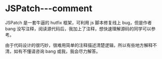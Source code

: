 # JSPatch---comment
JSPatch 是一套牛逼的 hutfix 框架，可利用 js 脚本修复线上 bug，但是作者 bang 没写注释，阅读源代码后，我加上了注释，想快速理解源码的同学可以参考。

由于代码设计的很巧妙，很难用简单的注释描述清楚逻辑，所以有些地方解释不清，如有不懂请咨询 bang 或我，我会尽力解答。
